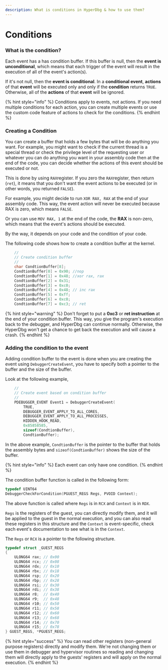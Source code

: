 ```yaml
---
description: What is conditions in HyperDbg & how to use them?
---
```


# Conditions

### What is the condition?

Each event has a has condition buffer. If this buffer is null, then the **event is unconditional**, which means that each trigger of the event will result in the execution of all of the event's action\(s\).

If it's not null, then the **event is conditional**. In a **conditional event**, **actions** of that **event** will be executed only and only if the **condition** returns `TRUE`. Otherwise, all of the **actions** of that **event** will be ignored.

{% hint style="info" %}
Conditions apply to events, not actions. If you need multiple conditions for each action, you can create multiple events or use the custom code feature of actions to check for the conditions.
{% endhint %}

### Creating a Condition

You can create a buffer that holds a few bytes that will be do anything you want. For example, you might want to check if the current thread is a special thread or check the privilege level of the requesting user or whatever you can do anything you want in your assembly code then at the end of the code, you can decide whether the actions of this event should be executed or not.

This is done by using `RAX`register. If you zero the `RAX`register, then return \(`ret`\), it means that you don't want the event actions to be executed \(or in other words, you returned `FALSE`\).

For example, you might decide to run `XOR RAX, RAX` at the end of your assembly code. This way, the event action will never be executed because RAX is zero, which means `FALSE`.

Or you can use `MOV RAX, 1` at the end of the code, the **RAX** is non-zero, which means that the event's actions should be executed.

By the way, it depends on your code and the condition of your code.

The following code shows how to create a condition buffer at the kernel.

```c
    //
    // Create condition buffer
    //
    char CondtionBuffer[8];
    CondtionBuffer[0] = 0x90; //nop
    CondtionBuffer[1] = 0x48; //xor rax, rax
    CondtionBuffer[2] = 0x31;
    CondtionBuffer[3] = 0xc0;
    CondtionBuffer[4] = 0x48; // inc rax
    CondtionBuffer[5] = 0xff;
    CondtionBuffer[6] = 0xc0;
    CondtionBuffer[7] = 0xc3; // ret
```

{% hint style="warning" %}
Don't forget to put a **0xc3** or **ret instruction** at the end of your condition buffer. This way, you give the program's execution back to the debugger, and HyperDbg can continue normally. Otherwise, the HyperDbg won't get a chance to get back the execution and will cause a crash.
{% endhint %}

### Adding the condition to the event

Adding condition buffer to the event is done when you are creating the event using `DebuggerCreateEvent`, you have to specify both a pointer to the buffer and the size of the buffer.

Look at the following example,

```c
    //
    // Create event based on condition buffer
    //
    PDEBUGGER_EVENT Event1 = DebuggerCreateEvent(
        TRUE,
        DEBUGGER_EVENT_APPLY_TO_ALL_CORES,
        DEBUGGER_EVENT_APPLY_TO_ALL_PROCESSES,
        HIDDEN_HOOK_READ,
        0x85858585,
        sizeof(CondtionBuffer),
        CondtionBuffer);
```

In the above example, `CondtionBuffer` is the pointer to the buffer that holds the assembly bytes and `sizeof(CondtionBuffer)` shows the size of the buffer.

{% hint style="info" %}
Each event can only have one condition.
{% endhint %}

The condition buffer function is called in the following form:

```c
typedef UINT64
DebuggerCheckForCondition(PGUEST_REGS Regs, PVOID Context);
```

The above function is called where `Regs` is in `RCX` and `Context` is in `RDX`.

`Regs` is the registers of the guest, you can directly modify them, and it will be applied to the guest in the normal execution, and you can also read these registers in this structure and the `Context` is event-specific, check each event's documentation to see what is in the `Context`.

The `Regs` or `RCX` is a pointer to the following structure.

```c
typedef struct _GUEST_REGS
{
    ULONG64 rax; // 0x00
    ULONG64 rcx; // 0x08
    ULONG64 rdx; // 0x10
    ULONG64 rbx; // 0x18
    ULONG64 rsp; // 0x20 
    ULONG64 rbp; // 0x28
    ULONG64 rsi; // 0x30
    ULONG64 rdi; // 0x38
    ULONG64 r8;  // 0x40
    ULONG64 r9;  // 0x48
    ULONG64 r10; // 0x50
    ULONG64 r11; // 0x58
    ULONG64 r12; // 0x60
    ULONG64 r13; // 0x68
    ULONG64 r14; // 0x70
    ULONG64 r15; // 0x78
} GUEST_REGS, *PGUEST_REGS;
```

{% hint style="success" %}
You can read other registers \(non-general purpose registers\) directly and modify them. We're not changing them or use them in debugger and hypervisor routines so reading and changing them will directly apply to the guests' registers and will apply on the normal execution.
{% endhint %}

